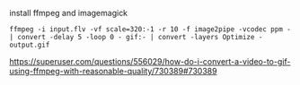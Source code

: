 install ffmpeg and imagemagick

`ffmpeg -i input.flv -vf scale=320:-1 -r 10 -f image2pipe -vcodec ppm - | convert -delay 5 -loop 0 - gif:- | convert -layers Optimize - output.gif`

https://superuser.com/questions/556029/how-do-i-convert-a-video-to-gif-using-ffmpeg-with-reasonable-quality/730389#730389
